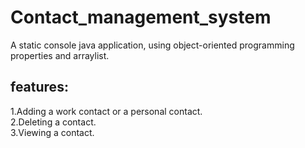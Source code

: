 # Contact_management_system
A static console java application, using object-oriented programming properties and arraylist.
## features:
1.Adding a work contact or a personal contact.<br>
2.Deleting a contact.<br>
3.Viewing a contact.
